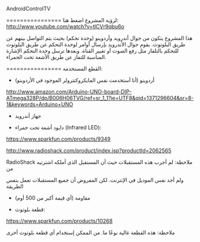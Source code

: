 AndroidControlTV

================
لرؤية المشروع اضغط هنا: 
http://www.youtube.com/watch?v=tlCVr9qbu6o

هذا المشروع يتكون من جوال أندرويد وأردوينو (وحدة تحكم) بحيث يتم التواصل بينهم عن طريق البلوتوث. يقوم جوال
الأندرويد بإرسال أوامر لوحدة التحكم عن طريق البلوتوث للتحكم بالتلفاز مثل رفع الصوت أو تغيير القناة. وبعدها ترسل 
وحدة التحكم الإشارة المناسبة للتفاز عن طريق الأشعة تحت الحمراء.


================
القطع المستخدمة: 

- أردوينو (أنا أستخدمت نفس المايكروكنترولر الموجود في الأردوينو)

http://www.amazon.com/Arduino-UNO-board-DIP-ATmega328P/dp/B006H06TVG/ref=sr_1_1?ie=UTF8&qid=1371296604&sr=8-1&keywords=Arduino+UNO



- جهاز أندرويد 



- دايود أشعة تحت حمراء (Infrared LED):

https://www.sparkfun.com/products/9349


http://www.radioshack.com/product/index.jsp?productId=2062565

RadioShack 
ملاحظة: لم أجرب هذه المستقبلات حيث أن المستقبل الذي أملكه اشترتيه من 

 ولم أجد نفس الموديل في الإنترنت. لكن المفروض أن جميع المستقبلات تعمل بنفس الطريقة



- مقاومة (أي قيمة أكبر من 500 أوم)



- قطعة بلوتوث:

https://www.sparkfun.com/products/10268

ملاحظة: هذه القطعة غالية نوعًا ما. من الممكن إستخدام أي قطعة بلوتوث أخرى
